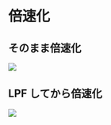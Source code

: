 倍速化
======

そのまま倍速化
--------------

![ ](http://purasi-bo.me/image/aliasing/speed_up.d/plain_left.gif)

LPF してから倍速化
------------------

![ ](http://purasi-bo.me/image/aliasing/speed_up.d/lpf_left.gif)
